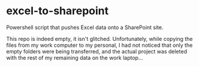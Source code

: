 # excel-to-sharepoint
Powershell script that pushes Excel data onto a SharePoint site.

This repo is indeed empty, it isn't glitched. Unfortunately, while copying the files from my work computer to my personal, 
I had not noticed that only the empty folders were being transferred, and the actual project was deleted with the rest of my
remaining data on the work laptop...
